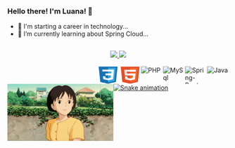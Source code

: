 ### Hello there! I'm Luana! 👋
- 🔭 I'm starting a career in technology...
- 🌱 I’m currently learning about Spring Cloud...

##
<!--
**LuanaSantosNascimento/LuanaSantosNascimento** is a ✨ _special_ ✨ repository because its `README.md` (this file) appears on your GitHub profile.

Here are some ideas to get you started:

- 🔭 I’m currently working on ...
- 🌱 I’m currently learning ...
- 👯 I’m looking to collaborate on ...
- 🤔 I’m looking for help with ...
- 💬 Ask me about ...
- 📫 How to reach me: ...
- 😄 Pronouns: ...
- ⚡ Fun fact: ...
-->

<div align="center">
  <a href="https://github.com/LuanaSantosNascimento">
  <img height="140em" src="https://github-readme-stats.vercel.app/api?username=LuanaSantosNascimento&show_icons=true&theme=gruvbox&include_all_commits=true&count_private=true"/>
  <img height="140em"  src="https://github-readme-stats.vercel.app/api/top-langs/?username=LuanaSantosNascimento&layout=compact&langs_count=7&theme=gruvbox"/>
</div>
  
<div style="display: inline_block"><br>
  <img align="right" alt="Java" height="40" width="50" src="https://cdn.jsdelivr.net/gh/devicons/devicon/icons/java/java-plain.svg">
  <img align="right" alt="Spring-Boot" height="40" width="50" src="https://cdn.jsdelivr.net/gh/devicons/devicon/icons/spring/spring-original.svg">
  <img align="right" alt="MySql" height="40" width="50" src="https://cdn.jsdelivr.net/gh/devicons/devicon/icons/mysql/mysql-original.svg">
  <img align="right" alt="PHP" height="40" width="50" src="https://cdn.jsdelivr.net/gh/devicons/devicon/icons/php/php-plain.svg">
  <img align="right" alt="HTML" height="40" width="50" src="https://raw.githubusercontent.com/devicons/devicon/master/icons/html5/html5-original.svg">
  <img align="right" alt="CSS" height="40" width="50" src="https://raw.githubusercontent.com/devicons/devicon/master/icons/css3/css3-original.svg">
  <img align="left" alt="Rafa-pic" height="130" src="img/hey.gif">
</div>
  
  ##
  ##
  
  ![Snake animation](https://github.com/LuanaSantosNascimento/LuanaSantosNascimento/blob/output/github-contribution-grid-snake.svg)
  
